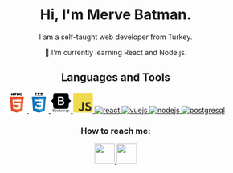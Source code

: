 <h1 align="center"> Hi, I'm Merve Batman.</h1>

<p align="center">I am a self-taught web developer from Turkey.</p>
<p align="center"> 🌱 I'm currently learning React and Node.js.</p>

<h2 align="center">Languages and Tools</h2>

<p align="center"> 
<a href="https://www.w3.org/html/" target="_blank" rel="noreferrer">
  <img src="https://raw.githubusercontent.com/devicons/devicon/master/icons/html5/html5-original-wordmark.svg" alt="html5" width="40" height="40"/> 
</a>  
 <a href="https://www.w3schools.com/css/" target="_blank" rel="noreferrer"> 
   <img src="https://raw.githubusercontent.com/devicons/devicon/master/icons/css3/css3-original-wordmark.svg" alt="css3" width="40" height="40"/>
</a>  
<a href="https://getbootstrap.com" target="_blank" rel="noreferrer"> 
  <img src="https://raw.githubusercontent.com/devicons/devicon/master/icons/bootstrap/bootstrap-plain-wordmark.svg" alt="bootstrap" width="40" height="40"/>
</a>   
<a href="https://developer.mozilla.org/en-US/docs/Web/JavaScript" target="_blank" rel="noreferrer"> 
  <img src="https://raw.githubusercontent.com/devicons/devicon/master/icons/javascript/javascript-original.svg" alt="javascript" width="40" height="40"/> 
  </a> 
<a href="https://reactjs.org/" target="_blank" rel="noreferrer"> 
  <img src="https://upload.wikimedia.org/wikipedia/commons/thumb/a/a7/React-icon.svg/2300px-React-icon.svg.png" alt="react" width="40" height="40 /> 
</a>    
<a href="https://vuejs.org/" target="_blank" rel="noreferrer">
  <img src="https://vuejs.org/images/logo.png" alt="vuejs" width="40" height="40" />
</a>                                                                                                                                           
<a href="https://nodejs.org" target="_blank" rel="noreferrer">
  <img src="https://upload.wikimedia.org/wikipedia/commons/thumb/d/d9/Node.js_logo.svg/590px-Node.js_logo.svg.png" alt="nodejs" width="60" height="30"/> 
</a>
<a href="https://www.postgresql.org/" target="_blank" rel="noreferrer">
  <img src="https://www.postgresql.org/media/img/about/press/elephant.png" alt="postgresql" width="40" height="40"/> 
</a>  

</p>
  
  <h3 align="center">How to reach me:</h3>
 <p align="center">
 <a href="mailto:mervebatman58@gmail.com"> <img src="https://cdn-icons-png.flaticon.com/512/4812/4812397.png" width="40" height="40" /> </a> <a href="https://www.linkedin.com/in/mervebatmann" target="_blank"> <img src="https://i.pinimg.com/originals/13/07/a2/1307a2648e71d531704a0f5a270ea966.png" width="40" height="40" /> </a>
  </p>
